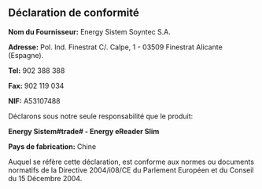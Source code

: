 ## Déclaration de conformité

**Nom du Fournisseur:** Energy Sistem Soyntec S.A.

**Adresse:** Pol. Ind. Finestrat C/. Calpe, 1 - 03509 Finestrat Alicante (Espagne).

**Tel:** 902 388 388 

**Fax:** 902 119 034

**NIF:** A53107488


Déclarons sous notre seule responsabilité que le produit:

**Energy Sistem#trade# - Energy eReader Slim**

**Pays de fabrication:** Chine

Auquel se réfère cette déclaration, est conforme aux normes ou documents normatifs de la Directive 2004/i08/CE du Parlement Européen et du Conseil du 15 Décembre 2004.

